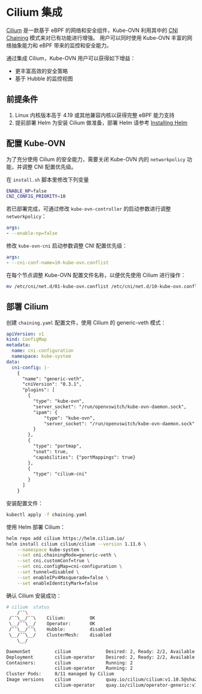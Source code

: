 # Cilium 集成

[Cilium](https://cilium.io/) 是一款基于 eBPF 的网络和安全组件，Kube-OVN 利用其中的 
[CNI Chaining](https://docs.cilium.io/en/stable/gettingstarted/cni-chaining/) 模式来对已有功能进行增强。
用户可以同时使用 Kube-OVN 丰富的网络抽象能力和 eBPF 带来的监控和安全能力。

通过集成 Cilium，Kube-OVN 用户可以获得如下增益：

- 更丰富高效的安全策略
- 基于 Hubble 的监控视图

## 前提条件

1. Linux 内核版本高于 4.19 或其他兼容内核以获得完整 eBPF 能力支持
2. 提前部署 Helm 为安装 Cilium 做准备，部署 Helm 请参考 [Installing Helm](https://helm.sh/docs/intro/install/)

## 配置 Kube-OVN

为了充分使用 Cilium 的安全能力，需要关闭 Kube-OVN 内的 `networkpolicy` 功能，并调整 CNI 配置优先级。

在 `install.sh` 脚本里修改下列变量

```bash
ENABLE_NP=false
CNI_CONFIG_PRIORITY=10
```

若已部署完成，可通过修改 `kube-ovn-controller` 的启动参数进行调整 `networkpolicy`：

```yaml
args:
- --enable-np=false
```

修改 `kube-ovn-cni` 启动参数调整 CNI 配置优先级：

```yaml
args:
- --cni-conf-name=10-kube-ovn.conflist
```

在每个节点调整 Kube-OVN 配置文件名称，以便优先使用 Cilium 进行操作：

```bash
mv /etc/cni/net.d/01-kube-ovn.conflist /etc/cni/net.d/10-kube-ovn.conflist
```

## 部署 Cilium

创建 `chaining.yaml` 配置文件，使用 Cilium 的 generic-veth 模式：

```yaml
apiVersion: v1
kind: ConfigMap
metadata:
  name: cni-configuration
  namespace: kube-system
data:
  cni-config: |-
    {
      "name": "generic-veth",
      "cniVersion": "0.3.1",
      "plugins": [
        {
          "type": "kube-ovn",
          "server_socket": "/run/openvswitch/kube-ovn-daemon.sock",
          "ipam": {
              "type": "kube-ovn",
              "server_socket": "/run/openvswitch/kube-ovn-daemon.sock"
          }
        },
        {
          "type": "portmap",
          "snat": true,
          "capabilities": {"portMappings": true}
        },
        {
          "type": "cilium-cni"
        }
      ]
    }
```

安装配置文件：

```bash
kubectl apply -f chaining.yaml
```

使用 Helm 部署 Cilium：

```bash
helm repo add cilium https://helm.cilium.io/
helm install cilium cilium/cilium --version 1.11.6 \
    --namespace kube-system \
    --set cni.chainingMode=generic-veth \
    --set cni.customConf=true \
    --set cni.configMap=cni-configuration \
    --set tunnel=disabled \
    --set enableIPv4Masquerade=false \
    --set enableIdentityMark=false 
```

确认 Cilium 安装成功：

```bash
# cilium  status
    /¯¯\
 /¯¯\__/¯¯\    Cilium:         OK
 \__/¯¯\__/    Operator:       OK
 /¯¯\__/¯¯\    Hubble:         disabled
 \__/¯¯\__/    ClusterMesh:    disabled
    \__/

DaemonSet         cilium             Desired: 2, Ready: 2/2, Available: 2/2
Deployment        cilium-operator    Desired: 2, Ready: 2/2, Available: 2/2
Containers:       cilium             Running: 2
                  cilium-operator    Running: 2
Cluster Pods:     8/11 managed by Cilium
Image versions    cilium             quay.io/cilium/cilium:v1.10.5@sha256:0612218e28288db360c63677c09fafa2d17edda4f13867bcabf87056046b33bb: 2
                  cilium-operator    quay.io/cilium/operator-generic:v1.10.5@sha256:2d2f730f219d489ff0702923bf24c0002cd93eb4b47ba344375566202f56d972: 2

```
